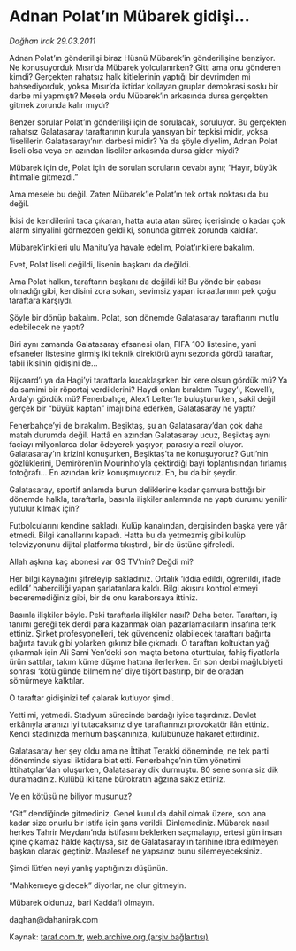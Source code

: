 # Adnan Polat’ın Mübarek gidişi...

*Dağhan Irak 29.03.2011*

<div class="yazi"><p>Adnan Polat’ın gönderilişi biraz Hüsnü Mübarek’in gönderilişine benziyor. Ne konuşuyorduk Mısır’da Mübarek yolculanırken? Gitti ama onu gönderen kimdi? Gerçekten rahatsız halk kitlelerinin yaptığı bir devrimden mi bahsediyorduk, yoksa Mısır’da iktidar kollayan gruplar demokrasi soslu bir darbe mi yapmıştı? Mesela ordu Mübarek’in arkasında dursa gerçekten gitmek zorunda kalır mıydı?</p>
<p>Benzer sorular Polat’ın gönderilişi için de sorulacak, soruluyor. Bu gerçekten rahatsız Galatasaray taraftarının kurula yansıyan bir tepkisi midir, yoksa ‘liselilerin Galatasarayı’nın darbesi midir? Ya da şöyle diyelim, Adnan Polat liseli olsa veya en azından liseliler arkasında dursa gider miydi?</p>
<p>Mübarek için de, Polat için de sorulan soruların cevabı aynı; “Hayır, büyük ihtimalle gitmezdi.”</p>
<p>Ama mesele bu değil. Zaten Mübarek’le Polat’ın tek ortak noktası da bu değil.</p>
<p>İkisi de kendilerini taca çıkaran, hatta auta atan süreç içerisinde o kadar çok alarm sinyalini görmezden geldi ki, sonunda gitmek zorunda kaldılar.</p>
<p>Mübarek’inkileri ulu Manitu’ya havale edelim, Polat’ınkilere bakalım.</p>
<p>Evet, Polat liseli değildi, lisenin başkanı da değildi.</p>
<p>Ama Polat halkın, taraftarın başkanı da değildi ki! Bu yönde bir çabası olmadığı gibi, kendisini zora sokan, sevimsiz yapan icraatlarının pek çoğu taraftara karşıydı.</p>
<p>Şöyle bir dönüp bakalım. Polat, son dönemde Galatasaray taraftarını mutlu edebilecek ne yaptı?</p>
<p>Biri aynı zamanda Galatasaray efsanesi olan, FIFA 100 listesine, yani efsaneler listesine girmiş iki teknik direktörü aynı sezonda gördü taraftar, tabii ikisinin gidişini de...</p>
<p>Rijkaard’ı ya da Hagi’yi taraftarla kucaklaşırken bir kere olsun gördük mü? Ya da samimi bir röportaj verdiklerini? Haydi onları bıraktım Tugay’ı, Kewell’ı, Arda’yı gördük mü? Fenerbahçe, Alex’i Lefter’le buluştururken, sakil değil gerçek bir “büyük kaptan” imajı bina ederken, Galatasaray ne yaptı?</p>
<p>Fenerbahçe’yi de bırakalım. Beşiktaş, şu an Galatasaray’dan çok daha matah durumda değil. Hattâ en azından Galatasaray ucuz, Beşiktaş aynı faciayı milyonlarca dolar ödeyerek yaşıyor, parasıyla rezil oluyor. Galatasaray’ın krizini konuşurken, Beşiktaş’ta ne konuşuyoruz? Guti’nin gözlüklerini, Demirören’in Mourinho’yla çektirdiği bayi toplantısından fırlamış fotoğrafı... En azından kriz konuşmuyoruz. Eh, bu da bir şeydir.</p>
<p>Galatasaray, sportif anlamda burun deliklerine kadar çamura battığı bir dönemde halkla, taraftarla, basınla ilişkiler anlamında ne yaptı durumu yenilir yutulur kılmak için?</p>
<p>Futbolcularını kendine sakladı. Kulüp kanalından, dergisinden başka yere yâr etmedi. Bilgi kanallarını kapadı. Hatta bu da yetmezmiş gibi kulüp televizyonunu dijital platforma tıkıştırdı, bir de üstüne şifreledi.</p>
<p>Allah aşkına kaç abonesi var GS TV’nin? Değdi mi?</p>
<p>Her bilgi kaynağını şifreleyip sakladınız. Ortalık ‘iddia edildi, öğrenildi, ifade edildi’ haberciliği yapan şarlatanlara kaldı. Bilgi akışını kontrol etmeyi beceremediğiniz gibi, bir de onu karaborsaya ittiniz.</p>
<p>Basınla ilişkiler böyle. Peki taraftarla ilişkiler nasıl? Daha beter. Taraftarı, iş tanımı gereği tek derdi para kazanmak olan pazarlamacıların insafına terk ettiniz. Şirket profesyonelleri, tek güvenceniz olabilecek taraftarı bağırta bağırta tavuk gibi yolarken gıkınız bile çıkmadı. O taraftarı koltuktan yağ çıkarmak için Ali Sami Yen’deki son maçta betona oturttular, fahiş fiyatlarla ürün sattılar, takım küme düşme hattına ilerlerken. En son derbi mağlubiyeti sonrası ‘kötü günde bilmem ne’ diye tişört bastırıp, bir de oradan sömürmeye kalktılar.</p>
<p>O taraftar gidişinizi tef çalarak kutluyor şimdi.</p>
<p>Yetti mi, yetmedi. Stadyum sürecinde bardağı iyice taşırdınız. Devlet erkânıyla aranızı iyi tutacaksınız diye taraftarınızı provokatör ilân ettiniz. Kendi stadınızda merhum başkanınıza, kulübünüze hakaret ettirdiniz.</p>
<p>Galatasaray her şey oldu ama ne İttihat Terakki döneminde, ne tek parti döneminde siyasi iktidara biat etti. Fenerbahçe’nin tüm yönetimi İttihatçılar’dan oluşurken, Galatasaray dik durmuştu. 80 sene sonra siz dik duramadınız. Kulübü iki tane bürokratın ağzına sakız ettiniz.</p>
<p>Ve en kötüsü ne biliyor musunuz?</p>
<p>“Git” dendiğinde gitmediniz. Genel kurul da dahil olmak üzere, son ana kadar size onurlu bir istifa için şans verildi. Dinlemediniz. Mübarek nasıl herkes Tahrir Meydanı’nda istifasını beklerken saçmalayıp, ertesi gün insan içine çıkamaz hâlde kaçtıysa, siz de Galatasaray’ın tarihine ibra edilmeyen başkan olarak geçtiniz. Maalesef ne yapsanız bunu silemeyeceksiniz.</p>
<p>Şimdi lütfen neyi yanlış yaptığınızı düşünün.</p>
<p>“Mahkemeye gidecek” diyorlar, ne olur gitmeyin.</p>
<p>Mübarek oldunuz, bari Kaddafi olmayın.</p>
<p>daghan@dahanirak.com</p>
</div>

Kaynak: [taraf.com.tr](http://www.taraf.com.tr/daghan-irak/makale-adnan-polat-in-mubarek-gidisi.htm), [web.archive.org (arşiv bağlantısı)](http://web.archive.org/web/20131107094828/http://www.taraf.com.tr/daghan-irak/makale-adnan-polat-in-mubarek-gidisi.htm)
